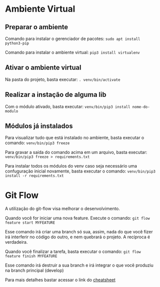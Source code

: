 # Ambiente Virtual
## Preparar o ambiente
Comando para instalar o gerenciador de pacotes: `sudo apt install python3-pip`

Comando para instalar o ambiente virtual: `pip3 install virtualenv`

## Ativar o ambiente virtual
Na pasta do projeto, basta executar: `. venv/bin/activate`

## Realizar a instação de alguma lib
Com o módulo ativado, basta executar: `venv/bin/pip3 install nome-do-modulo`

## Módulos já instalados
Para visualizar tudo que está instalado no ambiente, basta executar o comando: `venv/bin/pip3 freeze`

Para gravar a saída do comando acima em um arquivo, basta executar: `venv/bin/pip3 freeze > requirements.txt`

Para instalar todos os módulos do venv caso seja necessário uma confuguração inicial novamente, basta executar o comando: `venv/bin/pip3 install -r requirements.txt`

# Git Flow
A utilização do git-flow visa melhorar o desenvolvimento. 

Quando você for iniciar uma nova feature. Execute o comando: `git flow feature start MYFEATURE`

Esse comando irá criar uma branch só sua, assim, nada do que você fizer irá interferir no código do outro, e nem quebrará o projeto. A recíproca é verdadeira.

Quando você finalizar a tarefa, basta executar o comando: `git flow feature finish MYFEATURE`

Esse comando irá destruir a sua branch e irá integrar o que você produziu na branch principal (develop)

Para mais detalhes bastar acessar o link do [cheatsheet](https://danielkummer.github.io/git-flow-cheatsheet/index.pt_BR.html)